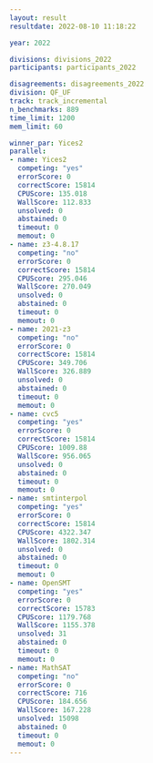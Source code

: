 ```yaml
---
layout: result
resultdate: 2022-08-10 11:18:22

year: 2022

divisions: divisions_2022
participants: participants_2022

disagreements: disagreements_2022
division: QF_UF
track: track_incremental
n_benchmarks: 889
time_limit: 1200
mem_limit: 60

winner_par: Yices2
parallel:
- name: Yices2
  competing: "yes"
  errorScore: 0
  correctScore: 15814
  CPUScore: 135.018
  WallScore: 112.833
  unsolved: 0
  abstained: 0
  timeout: 0
  memout: 0
- name: z3-4.8.17
  competing: "no"
  errorScore: 0
  correctScore: 15814
  CPUScore: 295.046
  WallScore: 270.049
  unsolved: 0
  abstained: 0
  timeout: 0
  memout: 0
- name: 2021-z3
  competing: "no"
  errorScore: 0
  correctScore: 15814
  CPUScore: 349.706
  WallScore: 326.889
  unsolved: 0
  abstained: 0
  timeout: 0
  memout: 0
- name: cvc5
  competing: "yes"
  errorScore: 0
  correctScore: 15814
  CPUScore: 1009.88
  WallScore: 956.065
  unsolved: 0
  abstained: 0
  timeout: 0
  memout: 0
- name: smtinterpol
  competing: "yes"
  errorScore: 0
  correctScore: 15814
  CPUScore: 4322.347
  WallScore: 1802.314
  unsolved: 0
  abstained: 0
  timeout: 0
  memout: 0
- name: OpenSMT
  competing: "yes"
  errorScore: 0
  correctScore: 15783
  CPUScore: 1179.768
  WallScore: 1155.378
  unsolved: 31
  abstained: 0
  timeout: 0
  memout: 0
- name: MathSAT
  competing: "no"
  errorScore: 0
  correctScore: 716
  CPUScore: 184.656
  WallScore: 167.228
  unsolved: 15098
  abstained: 0
  timeout: 0
  memout: 0
---
```

